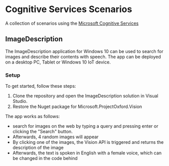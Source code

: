 # Cognitive Services Scenarios #
A collection of scenarios using the [Microsoft Cognitive Services](https://www.microsoft.com/cognitive-services/en-us/)

## ImageDescription ##

The ImageDescription application for Windows 10 can be used to search for images and describe their contents with speech. The app can be deployed on a desktop PC, Tablet or Windows 10 IoT device.

### Setup ###

To get started, follow these steps:

1. Clone the repository and open the ImageDescription solution in Visual Studio. 
2. Restore the Nuget package for Microsoft.ProjectOxford.Vision

The app works as follows:

- search for images on the web by typing a query and pressing enter or clicking the "Search" button. 
- Afterwards, 4 random images will appear 
- By clicking one of the images, the Vision API is triggered and returns the description of the image
- Afterwards, the text is spoken in English with a female voice, which can be changed in the code behind

